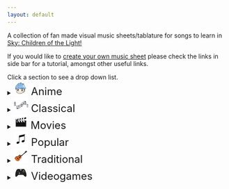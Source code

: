 ```yaml
---
layout: default
---
```


<p>A collection of fan made visual music sheets/tablature for songs to learn in <a href="https://thatskygame.com/">Sky: Children of the Light!</a></p>
<p>If you would like to <a href="./make-your-own-sheet.html">create your own music sheet</a> please check the links in side bar for a tutorial, amongst other useful links.</p>
Click a section to see a drop down list.



<details>
  <summary><font size="5"><img src="/assets/images/categories/anime/anime.png" /> Anime </font></summary>
  <ul>
  
    <li><a href="/songs/anime/Carole_&amp;_Tuesday__The_Loneliest_Girl.html">Carole &amp; Tuesday - The Loneliest Girl</a></li>
  
    <li><a href="/songs/anime/Dango_daikazoku.html">Dango daikazoku</a></li>
  
    <li><a href="/songs/anime/Fairy_Tail_-_Lyras Song.html">Fairy Tail - Lyras Song</a></li>
  
    <li><a href="/songs/anime/Inuyasha_-_To_Loves_End.html">Inuyasha - To Loves End</a></li>
  
    <li><a href="/songs/anime/Joe_Hisaishi__Kikis_Delivery_Service_-_A_Town_With_an_Ocean_View.html">Joe Hisaishi - Kikis Delivery Service - A Town With an Ocean View</a></li>
  
    <li><a href="/songs/anime/Joe_Hisaishi__Merry_Go_Round_of_Life.html">Joe Hisaishi - Merry Go Round of Life</a></li>
  
    <li><a href="/songs/anime/Joe_Hisaishi_by_咕咕_Gue__Mononoke_Hime.html">Joe Hisaishi by 咕咕 Gue - Mononoke Hime</a></li>
  
    <li><a href="/songs/anime/Kimi_No_Na_wa_-_Mitsuhas_Theme.html">Kimi No Na wa - Mitsuhas Theme</a></li>
  
    <li><a href="/songs/anime/Kiyoshi_Yoshida__Big_Fish_and_Begonia.html">Kiyoshi Yoshida - Big Fish and Begonia</a></li>
  
    <li><a href="/songs/anime/MDZS_Wangxian_audio_drama_ver_(arr._by_K.1yn).html">MDZS Wangxian audio drama ver (arr. by K.1yn)</a></li>
  
    <li><a href="/songs/anime/Naruto_-_Hokage_Funeral.html">Naruto - Hokage Funeral</a></li>
  
    <li><a href="/songs/anime/Neon_Genesis_Evangelion_-_A_Cruel_Angels_Thesis.html">Neon Genesis Evangelion - A Cruel Angels Thesis</a></li>
  
    <li><a href="/songs/anime/Neon_Genesis_Evangelion_-_A_Cruel_Angels_Thesis_(hard_version).html">Neon Genesis Evangelion - A Cruel Angels Thesis (hard version)</a></li>
  
    <li><a href="/songs/anime/Neon_Genesis_Evangelion_-_Fly_Me_to_the_Moon_(Frank_Sinatra).html">Neon Genesis Evangelion - Fly Me to the Moon (Frank Sinatra)</a></li>
  
    <li><a href="/songs/anime/Spirited_Away_-_Always_with_Me.html">Spirited Away - Always with Me</a></li>
  
    <li><a href="/songs/anime/Teru_no_Uta_-_Therrus_Song.html">Teru no Uta - Therrus Song</a></li>
  
    <li><a href="/songs/anime/Tokyo_Ghoul_-_Unravel.html">Tokyo Ghoul - Unravel</a></li>
  
    <li><a href="/songs/anime/Your_name_-_kataware_Doki.html">Your name - kataware Doki</a></li>
  
    <li><a href="/songs/anime/sky光遇——穿越时空的思念.html">sky光遇——穿越时空的思念</a></li>
  
  </ul>
</details>

<details>
  <summary><font size="5"><img src="/assets/images/categories/classical/classical.png" /> Classical </font></summary>
  <ul>
  
    <li><a href="/songs/classical/Beethoven__Fur_Elise.html">Beethoven - Fur Elise</a></li>
  
    <li><a href="/songs/classical/Beethoven__Ode_to_Joy.html">Beethoven - Ode to Joy</a></li>
  
    <li><a href="/songs/classical/Brahms__Brahms_Lullaby.html">Brahms - Brahms Lullaby</a></li>
  
    <li><a href="/songs/classical/Clementi__Sonatine_in_C.html">Clementi - Sonatine in C</a></li>
  
    <li><a href="/songs/classical/Debussy__Clair_de_Lune.html">Debussy - Clair de Lune</a></li>
  
    <li><a href="/songs/classical/Edward_Elgar__Salut_dAmour_-_Op.12.html">Edward Elgar - Salut dAmour - Op.12</a></li>
  
    <li><a href="/songs/classical/Felix_Mendhelsson__Wedding_March_(arranged_by_1bingo_一個冰果).html">Felix Mendhelsson - Wedding March (arranged by 1bingo 一個冰果)</a></li>
  
    <li><a href="/songs/classical/Francisco_Tárrega__Gran-Vals.html">Francisco Tárrega - Gran-Vals</a></li>
  
    <li><a href="/songs/classical/Johann_Pachelbel__Canon_in_C.html">Johann Pachelbel - Canon in C</a></li>
  
    <li><a href="/songs/classical/Johann_Sebastian_Bach__Jesu_Joy_of_Man&#39;s_Desiring.html">Johann Sebastian Bach - Jesu Joy of Man's Desiring</a></li>
  
    <li><a href="/songs/classical/Mykola_Leontovych__Carol_of_the_Bells.html">Mykola Leontovych - Carol of the Bells</a></li>
  
    <li><a href="/songs/classical/Richard_Clayderman__Mariage_d&#39;Amour.html">Richard Clayderman - Mariage d'Amour</a></li>
  
  </ul>
</details>

<details>
  <summary><font size="5"><img src="/assets/images/categories/movies/movies.png" /> Movies </font></summary>
  <ul>
  
    <li><a href="/songs/movies/Alan_Menken__A_Whole_New_World_Aladdin.html">Alan Menken - A Whole New World Aladdin</a></li>
  
    <li><a href="/songs/movies/Alessia_Cara__How-Far-Ill-Go.html">Alessia Cara - How-Far-Ill-Go</a></li>
  
    <li><a href="/songs/movies/Blackbear__Do_Re_Mi_The_Sound_of_Music.html">Blackbear - Do Re Mi The Sound of Music</a></li>
  
    <li><a href="/songs/movies/Celine_Dion__My_Heart_Will_Go_On_Titanic_Theme.html">Celine Dion - My Heart Will Go On Titanic Theme</a></li>
  
    <li><a href="/songs/movies/Eva_Cassidy__Somewhere_Over_the_Rainbow.html">Eva Cassidy - Somewhere Over the Rainbow</a></li>
  
    <li><a href="/songs/movies/Evan_Rachel_Wood_in_Frozen_II__All_Is_Found.html">Evan Rachel Wood in Frozen II - All Is Found</a></li>
  
    <li><a href="/songs/movies/Gabriella_Flores,_Gael_García_Bernal,_and_Libertad_García_Fonzi__Remember_Me_Coco.html">Gabriella Flores, Gael García Bernal, and Libertad García Fonzi - Remember Me Coco</a></li>
  
    <li><a href="/songs/movies/Glen_Hansard_and_Markéta_Irglová__Falling-Slowly.html">Glen Hansard and Markéta Irglová - Falling-Slowly</a></li>
  
    <li><a href="/songs/movies/Han_Zimmer,_(Fiqo_Mendez)__Kung_Fu_Panda_-_Oogway_Ascends.html">Han Zimmer, (Fiqo Mendez) - Kung Fu Panda - Oogway Ascends</a></li>
  
    <li><a href="/songs/movies/Hans_Zimmer__Davy_Jones_Theme.html">Hans Zimmer - Davy Jones Theme</a></li>
  
    <li><a href="/songs/movies/Harry_Potter_-_Hedwigs_Theme.html">Harry Potter - Hedwigs Theme</a></li>
  
    <li><a href="/songs/movies/Hebi_Ire__Anastasia_-_Once_Upon_A_December.html">Hebi Ire - Anastasia - Once Upon A December</a></li>
  
    <li><a href="/songs/movies/Hoagy_Carmichael__Heart_and_Soul.html">Hoagy Carmichael - Heart and Soul</a></li>
  
    <li><a href="/songs/movies/Howard_Ashman,_Alan_Menken__Beauty_And_The_Beast.html">Howard Ashman, Alan Menken - Beauty And The Beast</a></li>
  
    <li><a href="/songs/movies/Howard_Shore__Breaking_of_the_Fellowship.html">Howard Shore - Breaking of the Fellowship</a></li>
  
    <li><a href="/songs/movies/James_Ferguson__The_Office_Theme.html">James Ferguson - The Office Theme</a></li>
  
    <li><a href="/songs/movies/Jeremy_Zuckerman,_Benjamin_Wynn__Avatar_The_Last_Airbender_-_Avatars_Love.html">Jeremy Zuckerman, Benjamin Wynn - Avatar The Last Airbender - Avatars Love</a></li>
  
    <li><a href="/songs/movies/Jeremy_Zuckerman__Leaves_from_the_Vine.html">Jeremy Zuckerman - Leaves from the Vine</a></li>
  
    <li><a href="/songs/movies/John_Powell__Test_Drive.html">John Powell - Test Drive</a></li>
  
    <li><a href="/songs/movies/John_Williams__Binary_Sunset_-_Star_Wars.html">John Williams - Binary Sunset - Star Wars</a></li>
  
    <li><a href="/songs/movies/John_Williams__Jurassic_Park_Theme.html">John Williams - Jurassic Park Theme</a></li>
  
    <li><a href="/songs/movies/John_Williams__The_Raiders_March_Indiana_Jones_Theme.html">John Williams - The Raiders March Indiana Jones Theme</a></li>
  
    <li><a href="/songs/movies/Lin_Manuel_MirandaMark_MancinaJemaine_Clement__Shiny.html">Lin Manuel MirandaMark MancinaJemaine Clement - Shiny</a></li>
  
    <li><a href="/songs/movies/Lisa_Hannigan__Song_of_the_Sea.html">Lisa Hannigan - Song of the Sea</a></li>
  
    <li><a href="/songs/movies/Malvina_Reynolds__Little_Boxes.html">Malvina Reynolds - Little Boxes</a></li>
  
    <li><a href="/songs/movies/Michael_Giacchino__Married-Life-UP.html">Michael Giacchino - Married-Life-UP</a></li>
  
    <li><a href="/songs/movies/Mike_Oldfield__Tubular_Bells_The_Exorcist_Theme.html">Mike Oldfield - Tubular Bells The Exorcist Theme</a></li>
  
    <li><a href="/songs/movies/Nino_Rota__Godfather_Theme_Speak_Softly_Love.html">Nino Rota - Godfather Theme Speak Softly Love</a></li>
  
    <li><a href="/songs/movies/Rugrats_Theme.html">Rugrats Theme</a></li>
  
    <li><a href="/songs/movies/Stephen_Schwartz,_Judy_Kuhn__Pocahontas_-_Colors_of_the_Wind.html">Stephen Schwartz, Judy Kuhn - Pocahontas - Colors of the Wind</a></li>
  
    <li><a href="/songs/movies/陈情令主题曲_(chenqinling_main_theme)__无羁_wuji_0.html">陈情令主题曲 (chenqinling main theme) - 无羁 wuji 0</a></li>
  
  </ul>
</details>

<details>
  <summary><font size="5"><img src="/assets/images/categories/popular/popular.png" /> Popular </font></summary>
  <ul>
  
    <li><a href="/songs/popular/A-Ah__Take_on_me.html">A-Ah - Take on me</a></li>
  
    <li><a href="/songs/popular/A.Wintory_L.Intravia__road_of_trials_intro.html">A.Wintory L.Intravia - road of trials intro</a></li>
  
    <li><a href="/songs/popular/Alec_Benjamin__I_Built_A_Friend.html">Alec Benjamin - I Built A Friend</a></li>
  
    <li><a href="/songs/popular/Ariana_Grande__thank_u_next.html">Ariana Grande - thank u next</a></li>
  
    <li><a href="/songs/popular/Austin_Wintory,_Laura_Intravia__Threshold.html">Austin Wintory, Laura Intravia - Threshold</a></li>
  
    <li><a href="/songs/popular/Austin_Wintory__I_was_born_for_this.html">Austin Wintory - I was born for this</a></li>
  
    <li><a href="/songs/popular/Austin_Wintory__threshold_bass.html">Austin Wintory - threshold bass</a></li>
  
    <li><a href="/songs/popular/Ben_E._King__Stand_By_Me_Bass.html">Ben E. King - Stand By Me Bass</a></li>
  
    <li><a href="/songs/popular/Billy_Joel__Piano_Man.html">Billy Joel - Piano Man</a></li>
  
    <li><a href="/songs/popular/Bob_Marley__Redemption_Song.html">Bob Marley - Redemption Song</a></li>
  
    <li><a href="/songs/popular/Bobby_Vinton__Lonely.html">Bobby Vinton - Lonely</a></li>
  
    <li><a href="/songs/popular/C.Mitchell_J.Davies__You_are_my_Sunshine.html">C.Mitchell J.Davies - You are my Sunshine</a></li>
  
    <li><a href="/songs/popular/Chord_Overstreet__Hold_On.html">Chord Overstreet - Hold On</a></li>
  
    <li><a href="/songs/popular/Doja_Cat__Say_So_-_Doja_Cat.html">Doja Cat - Say So - Doja Cat</a></li>
  
    <li><a href="/songs/popular/Elvis_Presley__Cant_Help_Falling_in_Love_(Intro).html">Elvis Presley - Cant Help Falling in Love (Intro)</a></li>
  
    <li><a href="/songs/popular/Happy_End__Kaze_wo_atsumete.html">Happy End - Kaze wo atsumete</a></li>
  
    <li><a href="/songs/popular/Hot_Butter__Popcorn.html">Hot Butter - Popcorn</a></li>
  
    <li><a href="/songs/popular/Khalid__Young_Dumb_and_Broke.html">Khalid - Young Dumb and Broke</a></li>
  
    <li><a href="/songs/popular/Laura_Hankin__If_You&#39;re_Happy_and_You_Know_it.html">Laura Hankin - If You're Happy and You Know it</a></li>
  
    <li><a href="/songs/popular/Lennon_&amp;_McCartney__Eleanor_Rigby.html">Lennon &amp; McCartney - Eleanor Rigby</a></li>
  
    <li><a href="/songs/popular/Lennon_&amp;_McCartney__Hey_Jude.html">Lennon &amp; McCartney - Hey Jude</a></li>
  
    <li><a href="/songs/popular/Lennon_&amp;_McCartney__Let_it_be.html">Lennon &amp; McCartney - Let it be</a></li>
  
    <li><a href="/songs/popular/Leonard_Cohen__Hallelujah.html">Leonard Cohen - Hallelujah</a></li>
  
    <li><a href="/songs/popular/Liang_Qiao_Bo__graduation_photo.html">Liang Qiao Bo - graduation photo</a></li>
  
    <li><a href="/songs/popular/Maggie_X_Nyan__Summertime.html">Maggie X Nyan - Summertime</a></li>
  
    <li><a href="/songs/popular/Marshmello__Alone.html">Marshmello - Alone</a></li>
  
    <li><a href="/songs/popular/McCartney__Yellow_Submarine.html">McCartney - Yellow Submarine</a></li>
  
    <li><a href="/songs/popular/McCartney__Yesterday.html">McCartney - Yesterday</a></li>
  
    <li><a href="/songs/popular/Radiohead__Daydreaming.html">Radiohead - Daydreaming</a></li>
  
    <li><a href="/songs/popular/Rebecca_Sugar__Love_Like_You.html">Rebecca Sugar - Love Like You</a></li>
  
    <li><a href="/songs/popular/Ruth._B__Lost_Boy.html">Ruth. B - Lost Boy</a></li>
  
    <li><a href="/songs/popular/Shirfine__Illusionary_Daytime.html">Shirfine - Illusionary Daytime</a></li>
  
    <li><a href="/songs/popular/Shirfine__illusionary_daytime_flute.html">Shirfine - illusionary daytime flute</a></li>
  
    <li><a href="/songs/popular/Stevie_Wonder__Superstition.html">Stevie Wonder - Superstition</a></li>
  
    <li><a href="/songs/popular/Taylor_Swift__Safe_and_Sound.html">Taylor Swift - Safe and Sound</a></li>
  
    <li><a href="/songs/popular/The_Beatles__With_a_little_help_from_my_friends.html">The Beatles - With a little help from my friends</a></li>
  
    <li><a href="/songs/popular/Toby_Fox__Empty Town.html">Toby Fox - Empty Town</a></li>
  
    <li><a href="/songs/popular/Vanessa_Carlton__A_Thousand_Miles_(Isa_improved_version).html">Vanessa Carlton - A Thousand Miles (Isa improved version)</a></li>
  
    <li><a href="/songs/popular/Vanessa_Carlton__A_Thousand_Miles_(Simple_version).html">Vanessa Carlton - A Thousand Miles (Simple version)</a></li>
  
    <li><a href="/songs/popular/Vicetone_&amp;_Tony_Igy__Astronomia_Coffin_Dance.html">Vicetone &amp; Tony Igy - Astronomia Coffin Dance</a></li>
  
    <li><a href="/songs/popular/We_The_Kings__Sad_Song.html">We The Kings - Sad Song</a></li>
  
    <li><a href="/songs/popular/Weezer__Island_in_the_Sun.html">Weezer - Island in the Sun</a></li>
  
    <li><a href="/songs/popular/Wham!__Last_Christmas.html">Wham! - Last Christmas</a></li>
  
    <li><a href="/songs/popular/Yanaginagi__Translucent.html">Yanaginagi - Translucent</a></li>
  
    <li><a href="/songs/popular/Yiruma__Kiss_the_Rain.html">Yiruma - Kiss the Rain</a></li>
  
    <li><a href="/songs/popular/Yiruma__May_Be.html">Yiruma - May Be</a></li>
  
    <li><a href="/songs/popular/Yiruma__River_Flows_in_You.html">Yiruma - River Flows in You</a></li>
  
  </ul>
</details>

<details>
  <summary><font size="5"><img src="/assets/images/categories/traditional/traditional.png" /> Traditional </font></summary>
  <ul>
  
    <li><a href="/songs/traditional/Alexander_Alexandrov__State_Anthem_of_the_USSR.html">Alexander Alexandrov - State Anthem of the USSR</a></li>
  
    <li><a href="/songs/traditional/John_Newton__Amazing Grace.html">John Newton - Amazing Grace</a></li>
  
    <li><a href="/songs/traditional/Patty_&amp;_Mildred_Hill__Happy_Birthday.html">Patty &amp; Mildred Hill - Happy Birthday</a></li>
  
    <li><a href="/songs/traditional/Scarborough_Fair.html">Scarborough Fair</a></li>
  
    <li><a href="/songs/traditional/Traditional_Scottish__Tha_Mi_Sgith.html">Traditional Scottish - Tha Mi Sgith</a></li>
  
    <li><a href="/songs/traditional/Traditional_Scottish__The_Skye_Boat_Song.html">Traditional Scottish - The Skye Boat Song</a></li>
  
    <li><a href="/songs/traditional/Unknown_(Although_jokingly_attributed_to_Ferdinand_Loh)__Flohwalzer.html">Unknown (Although jokingly attributed to Ferdinand Loh) - Flohwalzer</a></li>
  
    <li><a href="/songs/traditional/Various__American folk songs.html">Various - American folk songs</a></li>
  
    <li><a href="/songs/traditional/Whall__Drunken_Sailor.html">Whall - Drunken Sailor</a></li>
  
    <li><a href="/songs/traditional/popular__We_Wish_You_A_Merry_Christmas.html">popular - We Wish You A Merry Christmas</a></li>
  
    <li><a href="/songs/traditional/popularized_by_W.A._Mozart__Twinkle Little Star.html">popularized by W.A. Mozart - Twinkle Little Star</a></li>
  
  </ul>
</details>

<details>
  <summary><font size="5"><img src="/assets/images/categories/videogames/videogames.png" /> Videogames </font></summary>
  <ul>
  
    <li><a href="/songs/videogames/Build_that_wall_-_Bastion_-_Zia&#39;s_theme.html">Build that wall - Bastion - Zia's theme</a></li>
  
    <li><a href="/songs/videogames/Hoshi_no_Arika_-_Trails_in_the_Sky_FC.html">Hoshi no Arika - Trails in the Sky FC</a></li>
  
    <li><a href="/songs/videogames/Journey_-_theme.html">Journey - theme</a></li>
  
    <li><a href="/songs/videogames/Kahoot_-_Lobby_Theme.html">Kahoot - Lobby Theme</a></li>
  
    <li><a href="/songs/videogames/Kahoot_Theme.html">Kahoot Theme</a></li>
  
    <li><a href="/songs/videogames/Klonoa_-_Title_Screen.html">Klonoa - Title Screen</a></li>
  
    <li><a href="/songs/videogames/Koji_Kondo_(Nintendo)__Zelda Lullaby.html">Koji Kondo (Nintendo) - Zelda Lullaby</a></li>
  
    <li><a href="/songs/videogames/Mike_Morasky,_Ellen_McLain__O_Mia_Cara_Addio_Easy.html">Mike Morasky, Ellen McLain - O Mia Cara Addio Easy</a></li>
  
    <li><a href="/songs/videogames/Mike_Morasky,_Ellen_McLain__O_Mia_Cara_Addio_Hard.html">Mike Morasky, Ellen McLain - O Mia Cara Addio Hard</a></li>
  
    <li><a href="/songs/videogames/Minecraft_-_Sweden_(C418, arranged_by_Ikina).html">Minecraft - Sweden (C418, arranged by Ikina)</a></li>
  
    <li><a href="/songs/videogames/NIER_-_Keiichi_Okabe__Emils-Sacrifice.html">NIER - Keiichi Okabe - Emils-Sacrifice</a></li>
  
    <li><a href="/songs/videogames/NIER_-_Shadowlord.html">NIER - Shadowlord</a></li>
  
    <li><a href="/songs/videogames/Nobuo_Uematsu__Cosmo_Canyon.html">Nobuo Uematsu - Cosmo Canyon</a></li>
  
    <li><a href="/songs/videogames/Pokemon_-_Center_Theme.html">Pokemon - Center Theme</a></li>
  
    <li><a href="/songs/videogames/Silent_Hill_2_-_Promise_(Reprise).html">Silent Hill 2 - Promise (Reprise)</a></li>
  
    <li><a href="/songs/videogames/Stardew_Valley_-_Mines_(Cloth).html">Stardew Valley - Mines (Cloth)</a></li>
  
    <li><a href="/songs/videogames/Stardew_Valley_-_Wind_can_be_Still_Winter.html">Stardew Valley - Wind can be Still Winter</a></li>
  
    <li><a href="/songs/videogames/Super_Mario.html">Super Mario</a></li>
  
    <li><a href="/songs/videogames/Super_Mario_(simple_version).html">Super Mario (simple version)</a></li>
  
    <li><a href="/songs/videogames/Super_Mario_Galaxy_-_Comet_Observatory.html">Super Mario Galaxy - Comet Observatory</a></li>
  
    <li><a href="/songs/videogames/Tetris_Theme.html">Tetris Theme</a></li>
  
    <li><a href="/songs/videogames/The_Last_Of_Us_II__Pearl_Jam__Future_Days.html">The Last Of Us II - Pearl Jam - Future Days</a></li>
  
    <li><a href="/songs/videogames/Yoko_Shimomura__Dearly Beloved.html">Yoko Shimomura - Dearly Beloved</a></li>
  
    <li><a href="/songs/videogames/Zelda__Song_Of_Storms.html">Zelda - Song Of Storms</a></li>
  
  </ul>
</details>
        </section>
